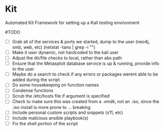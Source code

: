 # Kit
Automated Kit Framework for setting up a Kali testing environment


#TODO

- [ ] Grab all of the services & ports we started, dump to the user (neo4j, smb, web, etc) (netstat -tano | grep -i "<port>")
- [ ] Make it user dynamic, not hardcoded to the kali user
- [ ] Adjust the dir/file checks to local, rather than abs path
- [ ] Ensure that the Metasploit database service is up & running, provide info to the user
- [ ] Maybe do a search to check if any errors or packages werent able to be added during the script
- [ ] Do some housekeeping on function names
- [ ] Condense functions
- [ ] Scrub the /etc/hosts file if argument is specified
- [ ] Check to make sure this was created from a .vmdk, not an .iso, since the .iso install is more prone to ... breaking
- [ ] Include personal custom scripts and snippets (x11, etc)
- [ ] Include malicious ansible playbook(s)
- [ ] Fix the shell portion of the script